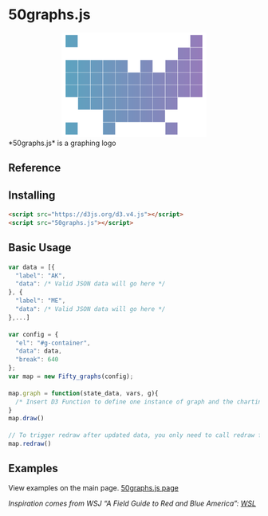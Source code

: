 # 50graphs.js

<div style="text-align: center;"><a href="http://kylebutts.github.io/50graphs"><img src="/docs/logo.png"></a></div>
*50graphs.js* is a graphing logo

## Reference

## Installing
```html
<script src="https://d3js.org/d3.v4.js"></script>
<script src="50graphs.js"></script>
```

## Basic Usage
```JavaScript
var data = [{
  "label": "AK",
  "data": /* Valid JSON data will go here */
}, {
  "label": "ME",
  "data": /* Valid JSON data will go here */
},...]

var config = {
  "el": "#g-container",
  "data": data,
  "break": 640
};
var map = new Fifty_graphs(config);

map.graph = function(state_data, vars, g){
  /* Insert D3 Function to define one instance of graph and the charting library will do the rest */
}
map.draw()

// To trigger redraw after updated data, you only need to call redraw function
map.redraw()
```

## Examples
View examples on the main page. [50graphs.js page](http://kylebutts.github.io/50graphs)



*Inspiration comes from WSJ “A Field Guide to Red and Blue America”: [WSL](http://graphics.wsj.com/elections/2016/field-guide-red-blue-america/)*
